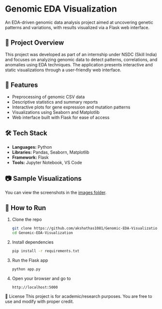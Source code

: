 # Genomic EDA Visualization

An EDA-driven genomic data analysis project aimed at uncovering genetic patterns and variations, with results visualized via a Flask web interface.

## 🔬 Project Overview

This project was developed as part of an internship under NSDC (Skill India) and focuses on analyzing genomic data to detect patterns, correlations, and anomalies using EDA techniques. The application presents interactive and static visualizations through a user-friendly web interface.

## 📌 Features

- Preprocessing of genomic CSV data
- Descriptive statistics and summary reports
- Interactive plots for gene expression and mutation patterns
- Visualizations using Seaborn and Matplotlib
- Web interface built with Flask for ease of access

## 🛠️ Tech Stack

- **Languages:** Python  
- **Libraries:** Pandas, Seaborn, Matplotlib  
- **Framework:** Flask  
- **Tools:** Jupyter Notebook, VS Code

## 📷 Sample Visualizations

You can view the screenshots in the [images folder](https://github.com/akshathas1081/Genomic-EDA-Visualization/tree/main/images).

## 🚀 How to Run

1. Clone the repo  
   ```bash
   git clone https://github.com/akshathas1081/Genomic-EDA-Visualization.git
   cd Genomic-EDA-Visualization
2. Install dependencies
   ```bash
   pip install -r requirements.txt
3. Run the Flask app
   ```bash
   python app.py
4. Open your browser and go to
   ```bash
   http://localhost:5000

📄 License
This project is for academic/research purposes. You are free to use and modify with proper credit.


